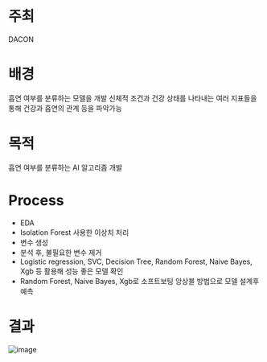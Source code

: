 # 주최
DACON

# 배경
흡연 여부를 분류하는 모델을 개발
신체적 조건과 건강 상태를 나타내는 여러 지표들을 통해 건강과 흡연의 관계 등을 파악가능

# 목적
흡연 여부를 분류하는 AI 알고리즘 개발

# Process
- EDA
- Isolation Forest 사용한 이상치 처리
- 변수 생성
- 분석 후, 불필요한 변수 제거
- Logistic regression, SVC, Decision Tree, Random Forest, Naive Bayes, Xgb 등 활용해 성능 좋은 모델 확인
- Random Forest, Naive Bayes, Xgb로 소프트보팅 앙상블 방법으로 모델 설계후 예측

# 결과
![image](https://github.com/seung-bin99/project/assets/153293674/87974f98-904b-4557-8cf4-6e86dc6075e9)
